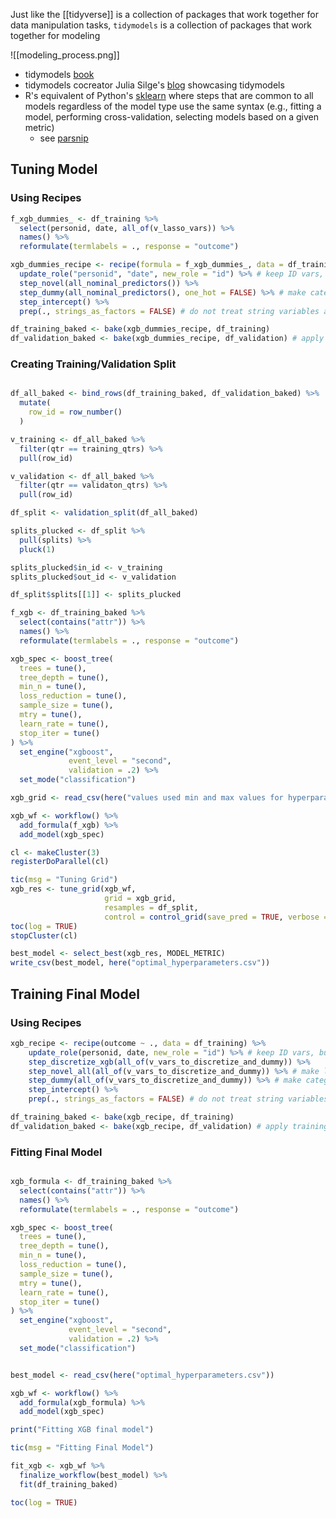 Just like the [[tidyverse]] is a collection of packages that work together for data manipulation tasks, `tidymodels` is a collection of packages that work together for modeling

![[modeling_process.png]]

- tidymodels [book](https://www.tmwr.org/)
- tidymodels cocreator Julia Silge's [blog](https://juliasilge.com/blog/) showcasing tidymodels
- R's equivalent of Python's [sklearn](https://scikit-learn.org/stable/) where steps that are common to all models regardless of the model type use the same syntax (e.g., fitting a model, performing cross-validation, selecting models based on a given metric)
	- see [parsnip](https://www.tidyverse.org/blog/2018/11/parsnip-0-0-1/)

## Tuning Model

### Using Recipes

```R
f_xgb_dummies_ <- df_training %>% 
  select(personid, date, all_of(v_lasso_vars)) %>% 
  names() %>% 
  reformulate(termlabels = ., response = "outcome")

xgb_dummies_recipe <- recipe(formula = f_xgb_dummies_, data = df_training) %>% 
  update_role("personid", "date", new_role = "id") %>% # keep ID vars, but don't use them for modeling
  step_novel(all_nominal_predictors()) %>% 
  step_dummy(all_nominal_predictors(), one_hot = FALSE) %>% # make categorical variables into dummy variables
  step_intercept() %>% 
  prep(., strings_as_factors = FALSE) # do not treat string variables as factors

df_training_baked <- bake(xgb_dummies_recipe, df_training)
df_validation_baked <- bake(xgb_dummies_recipe, df_validation) # apply training steps to validation

```

### Creating Training/Validation Split

```R

df_all_baked <- bind_rows(df_training_baked, df_validation_baked) %>% 
  mutate(
    row_id = row_number()
  )

v_training <- df_all_baked %>% 
  filter(qtr == training_qtrs) %>% 
  pull(row_id)

v_validation <- df_all_baked %>% 
  filter(qtr == validaton_qtrs) %>% 
  pull(row_id)

df_split <- validation_split(df_all_baked)

splits_plucked <- df_split %>% 
  pull(splits) %>% 
  pluck(1)

splits_plucked$in_id <- v_training
splits_plucked$out_id <- v_validation

df_split$splits[[1]] <- splits_plucked

f_xgb <- df_training_baked %>% 
  select(contains("attr")) %>% 
  names() %>% 
  reformulate(termlabels = ., response = "outcome")

xgb_spec <- boost_tree(
  trees = tune(),
  tree_depth = tune(), 
  min_n = tune(), 
  loss_reduction = tune(),                    
  sample_size = tune(), 
  mtry = tune(),         
  learn_rate = tune(),
  stop_iter = tune()
) %>% 
  set_engine("xgboost",
             event_level = "second",
             validation = .2) %>% 
  set_mode("classification")

xgb_grid <- read_csv(here("values used min and max values for hyperparameters"))

xgb_wf <- workflow() %>%
  add_formula(f_xgb) %>%
  add_model(xgb_spec)

cl <- makeCluster(3)
registerDoParallel(cl)

tic(msg = "Tuning Grid")
xgb_res <- tune_grid(xgb_wf,
                     grid = xgb_grid,
                     resamples = df_split,
                     control = control_grid(save_pred = TRUE, verbose = TRUE))
toc(log = TRUE)
stopCluster(cl)

best_model <- select_best(xgb_res, MODEL_METRIC)
write_csv(best_model, here("optimal_hyperparameters.csv"))
```


## Training Final Model

### Using Recipes

```R
xgb_recipe <- recipe(outcome ~ ., data = df_training) %>%
	update_role(personid, date, new_role = "id") %>% # keep ID vars, but don't use them for modeling
	step_discretize_xgb(all_of(v_vars_to_discretize_and_dummy)) %>%
	step_novel_all(all_of(v_vars_to_discretize_and_dummy)) %>% # make levels of categorical variables in validation but not training into a column called "other"
	step_dummy(all_of(v_vars_to_discretize_and_dummy)) %>% # make categorical variables into dummy variables
	step_intercept() %>%
	prep(., strings_as_factors = FALSE) # do not treat string variables as factors

df_training_baked <- bake(xgb_recipe, df_training)
df_validation_baked <- bake(xgb_recipe, df_validation) # apply training steps to validation


```

### Fitting Final Model

```R

xgb_formula <- df_training_baked %>% 
  select(contains("attr")) %>% 
  names() %>% 
  reformulate(termlabels = ., response = "outcome")

xgb_spec <- boost_tree(
  trees = tune(),
  tree_depth = tune(), 
  min_n = tune(), 
  loss_reduction = tune(),                    
  sample_size = tune(), 
  mtry = tune(),         
  learn_rate = tune(),
  stop_iter = tune()
) %>% 
  set_engine("xgboost",
             event_level = "second",
             validation = .2) %>% 
  set_mode("classification")


best_model <- read_csv(here("optimal_hyperparameters.csv"))

xgb_wf <- workflow() %>%
  add_formula(xgb_formula) %>%
  add_model(xgb_spec)

print("Fitting XGB final model")

tic(msg = "Fitting Final Model")

fit_xgb <- xgb_wf %>%
  finalize_workflow(best_model) %>% 
  fit(df_training_baked)

toc(log = TRUE)
```